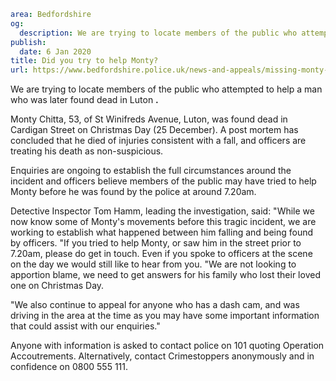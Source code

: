 ```yaml
area: Bedfordshire
og:
  description: We are trying to locate members of the public who attempted to help a man who was later found dead in Luton.
publish:
  date: 6 Jan 2020
title: Did you try to help Monty?
url: https://www.bedfordshire.police.uk/news-and-appeals/missing-monty-help-jan20
```

We are trying to locate members of the public who attempted to help a man who was later found dead in Luton **.**

Monty Chitta, 53, of St Winifreds Avenue, Luton, was found dead in Cardigan Street on Christmas Day (25 December). A post mortem has concluded that he died of injuries consistent with a fall, and officers are treating his death as non-suspicious.

Enquiries are ongoing to establish the full circumstances around the incident and officers believe members of the public may have tried to help Monty before he was found by the police at around 7.20am.

Detective Inspector Tom Hamm, leading the investigation, said: "While we now know some of Monty's movements before this tragic incident, we are working to establish what happened between him falling and being found by officers. "If you tried to help Monty, or saw him in the street prior to 7.20am, please do get in touch. Even if you spoke to officers at the scene on the day we would still like to hear from you. "We are not looking to apportion blame, we need to get answers for his family who lost their loved one on Christmas Day.

"We also continue to appeal for anyone who has a dash cam, and was driving in the area at the time as you may have some important information that could assist with our enquiries."

Anyone with information is asked to contact police on 101 quoting Operation Accoutrements. Alternatively, contact Crimestoppers anonymously and in confidence on 0800 555 111.
